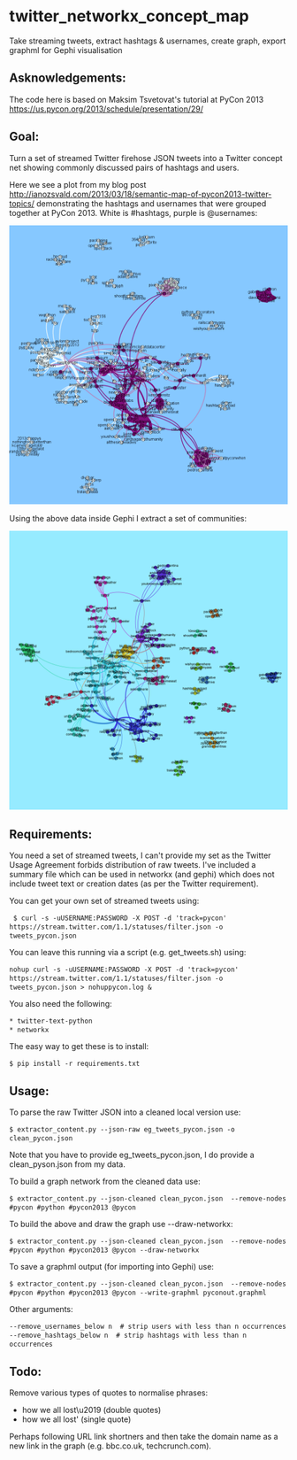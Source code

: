 twitter_networkx_concept_map
============================

Take streaming tweets, extract hashtags &amp; usernames, create graph, export graphml for Gephi visualisation

Asknowledgements:
----------------

The code here is based on Maksim Tsvetovat's tutorial at PyCon 2013 https://us.pycon.org/2013/schedule/presentation/29/

Goal:
----

Turn a set of streamed Twitter firehose JSON tweets into a Twitter concept net showing commonly discussed pairs of hashtags and users.

Here we see a plot from my blog post http://ianozsvald.com/2013/03/18/semantic-map-of-pycon2013-twitter-topics/ demonstrating the hashtags and usernames that were grouped together at PyCon 2013. White is #hashtags, purple is @usernames:

![Example usernames hashtags for pycon2013](pycon_output/pycon2013_hashtags_usernames.png?raw=true)

Using the above data inside Gephi I extract a set of communities:

![Example usernames hashtags for pycon2013](pycon_output/pycon_tags_people_communities.png?raw=true)

Requirements:
------------

You need a set of streamed tweets, I can't provide my set as the Twitter Usage Agreement forbids distribution of raw tweets. I've included a summary file which can be used in networkx (and gephi) which does not include tweet text or creation dates (as per the Twitter requirement).

You can get your own set of streamed tweets using:

     $ curl -s -uUSERNAME:PASSWORD -X POST -d 'track=pycon' https://stream.twitter.com/1.1/statuses/filter.json -o tweets_pycon.json

You can leave this running via a script (e.g. get_tweets.sh) using:
    
    nohup curl -s -uUSERNAME:PASSWORD -X POST -d 'track=pycon' https://stream.twitter.com/1.1/statuses/filter.json -o tweets_pycon.json > nohuppycon.log &

You also need the following:

    * twitter-text-python
    * networkx

The easy way to get these is to install:

    $ pip install -r requirements.txt

Usage:
-----

To parse the raw Twitter JSON into a cleaned local version use:

    $ extractor_content.py --json-raw eg_tweets_pycon.json -o clean_pycon.json

Note that you have to provide eg_tweets_pycon.json, I do provide a clean_pyson.json from my data.

To build a graph network from the cleaned data use:

    $ extractor_content.py --json-cleaned clean_pycon.json  --remove-nodes #pycon #python #pycon2013 @pycon 

To build the above and draw the graph use --draw-networkx:

    $ extractor_content.py --json-cleaned clean_pycon.json  --remove-nodes #pycon #python #pycon2013 @pycon --draw-networkx

To save a graphml output (for importing into Gephi) use:

    $ extractor_content.py --json-cleaned clean_pycon.json  --remove-nodes #pycon #python #pycon2013 @pycon --write-graphml pyconout.graphml

Other arguments:

    --remove_usernames_below n  # strip users with less than n occurrences
    --remove_hashtags_below n  # strip hashtags with less than n occurrences


Todo:
----

Remove various types of quotes to normalise phrases:
  * how we all lost\u2019 (double quotes)
  * how we all lost' (single quote)

Perhaps following URL link shortners and then take the domain name as a new link in the graph (e.g. bbc.co.uk, techcrunch.com).
